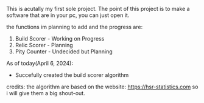 This is acutally my first sole project.
The point of this project is to make a software that are in your pc, you can just open it.

the functions im planning to add and the progress are:
1. Build Scorer - Working on Progress
2. Relic Scorer - Planning
3. Pity Counter - Undecided but Planning

As of today(April 6, 2024):
* Succefully created the build scorer algorithm


credits:
the algorithm are based on the website: https://hsr-statistics.com
so i will give them a big shout-out.
